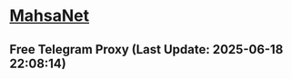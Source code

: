 
# [MahsaNet](https://t.me/mahsa_net)
## Free Telegram Proxy (Last Update: 2025-06-18 22:08:14)

    